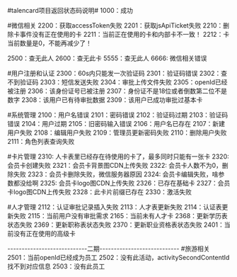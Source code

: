 ﻿#talencard项目返回状态码说明#
1000：成功

#微信相关
2200：获取accessToken失败
2201：获取jsApiTicket失败
2210：删除卡事件没有正在使用的卡
2211：当前正在使用的卡和内部卡不一致！
2212：卡当前数量是0，不能再减少了！

2500：查无此人
2600：查无此卡
5555：查无此人
6666: 微信相关错误

#用户注册和认证
2300：60s内只能发一次验证码
2301：验证码错误
2302：查不到验证码
2303：短信发送失败
2304：审批上传文件失败
2305：openId已经被注册
2306：该身份证号已被注册
2307：身份证不是18位或者倒数第二位不是数字
2308：该用户已有待审批数据
2309：该用户已成功审批过基本卡

#系统管理
2100：用户名错误
2101：密码错误
2102：验证码过期
2103：验证码错误
2104：用户过期
2105：旧密码输入错误
2106：用户名已存在
2107：新建用户失败
2108：编辑用户失败
2109：管理员更新密码失败
2110：删除用户失败
2111：角色列表查询失败

#卡片管理
2310: 人卡表里已经存在待使用的卡了，最多同时只能有一张卡
2320: 会员卡创建失败
2321：会员卡背景图CDN上传失败
2322: 会员卡人数不为0，删除失败
2323：会员卡删除失败，微信服务器原因
2324: 会员卡编辑失败，啥参数都没给啊
2325: 会员卡logo图CDN上传失败
2326：已存在基础卡
2327：会员卡logo图CDN上传失败
2328：此卡片前缀已存在
2330：激活失败

#人才管理
2112：认证审批记录插入失败
2113：人才表更新失败
2114：认证表更新失败
2115：当前用户没有审批需求 
2165：当前未有人才卡 
2368：更新学历表状态失败 
2369：更新职称表状态失败 
2370：更新职业资格表状态失败 
2401：当前没有正在使用的高级卡



----------------------------二期----------------------------
#旅游相关
2501：当前openId已经成为员工
2502：没有此活动，activitySecondContentId找不到对应信息
2503：没有此员工





